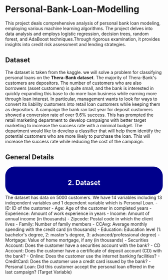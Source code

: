 # Personal-Bank-Loan-Modelling
This project deals comprehensive analysis of personal bank loan modeling, employing various machine learning algorithms. The project delves into data analysis and employs logistic regression, decision trees, random forest, and AdaBoost techniques.Through rigorous examination, it provides insights into credit risk assessment and lending strategies.
## Dataset
The dataset is taken from the kaggle. we will solve a problem for classifying personal loans on the **Thera-Bank dataset**. The majority of Thera-Bank's customers are depositors. The number of customers who are also borrowers (asset customers) is quite small, and the bank is interested in quickly expanding this base to do more loan business while earning more through loan interest. In particular, management wants to look for ways to convert its liability customers into retail loan customers while keeping them as depositors. A campaign the bank ran last year for deposit customers showed a conversion rate of over 9.6% success. This has prompted the retail marketing department to develop campaigns with better target marketing to increase the success rate with a minimal budget. The department would like to develop a classifier that will help them identify the potential customers who are more likely to purchase the loan. This will increase the success rate while reducing the cost of the campaign.
## General Details
<div style="background-color: #00008B; padding: 10px; text-align: center; border-radius: 30px; height: 70px;">
    <h2 style="color:white;">2. Dataset</h2>
</div>
The dataset has data on 5000 customers.
We have 14 variables including 13 independent variables and 1 dependent variable which is Personal Loan.
- ID: ID of the customer
- Age: Age of the customer in completed years
- Experience: Amount of work experience in years
- Income: Amount of annual income (in thousands)
- Zipcode: Postal code in which the client lives
- Family: Number of family members
- CCAvg: Average monthly spending with the credit card (in thousands)
- Education: Education level (1: bachelor's degree, 2: master's degree, 3: advanced/professional degree)
- Mortgage: Value of home mortgage, if any (in thousands)
- Securities Account: Does the customer have a securities account with the bank?
- CD Account: Does the customer have a certificate of deposit account (CD) with the bank?
- Online: Does the customer use the internet banking facilities?
- CreditCard: Does the customer use a credit card issued by the bank?
- Personal Loan: Did this customer accept the personal loan offered in the last campaign? (Target Variable)



